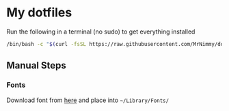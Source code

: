 # My dotfiles

Run the following in a terminal (no sudo) to get everything installed

```bash
/bin/bash -c "$(curl -fsSL https://raw.githubusercontent.com/MrNimmy/dotfiles/master/install.sh)"
```

## Manual Steps
### Fonts
Download font from [here](https://github.com/source-foundry/Hack/releases) and place into `~/Library/Fonts/` 
